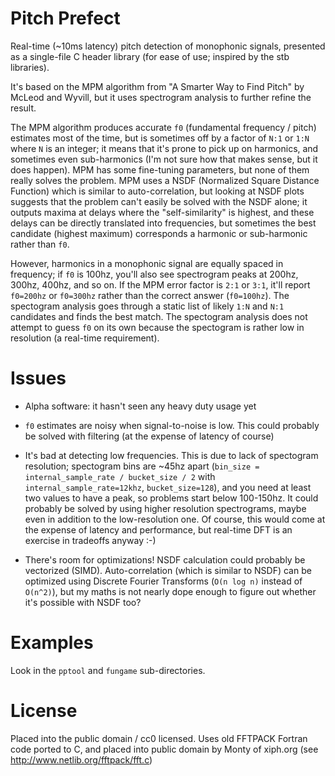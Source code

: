 # Pitch Prefect

Real-time (~10ms latency) pitch detection of monophonic signals, presented as a
single-file C header library (for ease of use; inspired by the stb libraries).

It's based on the MPM algorithm from "A Smarter Way to Find Pitch" by McLeod
and Wyvill, but it uses spectrogram analysis to further refine the result.

The MPM algorithm produces accurate `f0` (fundamental frequency / pitch)
estimates most of the time, but is sometimes off by a factor of `N:1` or `1:N`
where `N` is an integer; it means that it's prone to pick up on harmonics, and
sometimes even sub-harmonics (I'm not sure how that makes sense, but it does
happen). MPM has some fine-tuning parameters, but none of them really solves
the problem. MPM uses a NSDF (Normalized Square Distance Function) which is
similar to auto-correlation, but looking at NSDF plots suggests that the
problem can't easily be solved with the NSDF alone; it outputs maxima at delays
where the "self-similarity" is highest, and these delays can be directly
translated into frequencies, but sometimes the best candidate (highest maximum)
corresponds a harmonic or sub-harmonic rather than `f0`.

However, harmonics in a monophonic signal are equally spaced in frequency; if
`f0` is 100hz, you'll also see spectrogram peaks at 200hz, 300hz, 400hz, and so
on. If the MPM error factor is `2:1` or `3:1`, it'll report `f0=200hz` or
`f0=300hz` rather than the correct answer (`f0=100hz`). The spectogram analysis
goes through a static list of likely `1:N` and `N:1` candidates and finds the
best match. The spectogram analysis does not attempt to guess `f0` on its own
because the spectogram is rather low in resolution (a real-time requirement).


# Issues

 - Alpha software: it hasn't seen any heavy duty usage yet

 - `f0` estimates are noisy when signal-to-noise is low. This could probably be
   solved with filtering (at the expense of latency of course)

 - It's bad at detecting low frequencies. This is due to lack of spectogram
   resolution; spectogram bins are ~45hz apart (`bin_size =
   internal_sample_rate / bucket_size / 2` with `internal_sample_rate=12khz`,
   `bucket_size=128`), and you need at least two values to have a peak, so
   problems start below 100-150hz. It could probably be solved by using higher
   resolution spectrograms, maybe even in addition to the low-resolution one.
   Of course, this would come at the expense of latency and performance, but
   real-time DFT is an exercise in tradeoffs anyway :-)

 - There's room for optimizations! NSDF calculation could probably be
   vectorized (SIMD). Auto-correlation (which is similar to NSDF) can be
   optimized using Discrete Fourier Transforms (`O(n log n)` instead of
   `O(n^2)`), but my maths is not nearly dope enough to figure out whether it's
   possible with NSDF too?


# Examples

Look in the `pptool` and `fungame` sub-directories.


# License

Placed into the public domain / cc0 licensed. Uses old FFTPACK Fortran code
ported to C, and placed into public domain by Monty of xiph.org (see
http://www.netlib.org/fftpack/fft.c)
